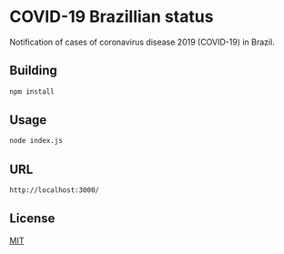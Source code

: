 # COVID-19 Brazillian status

Notification of cases of coronavirus disease 2019 (COVID-19) in Brazil.

## Building
```bash
npm install
```

## Usage

```bash
node index.js
```

## URL

```bash
http://localhost:3000/
```

## License
[MIT](https://choosealicense.com/licenses/mit/)
